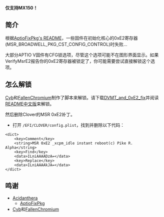 <b>仅支持MX150！</b>
## 简介
根据[AptioFixPkg's README](https://github.com/acidanthera/AptioFixPkg#verifymsre2)，一些固件在初始化核心的0xE2寄存器(MSR_BROADWELL_PKG_CST_CONFIG_CONTROL)时失败...

大部分APTIO V固件有CFG锁选项，尽管这个选项可能不在图形界面显示。如果VerifyMsrE2报告你的0xE2寄存器被锁定了，你可能需要尝试直接解锁这个选项。

## 怎么解锁

[Cyb](http://4pda.ru/forum/index.php?showuser=914121)和[FallenChromium](https://github.com/FallenChromium)制作了脚本来解锁。请下载[DVMT_and_0xE2_fix](https://github.com/daliansky/XiaoMi-Pro/tree/master/BIOS/DVMT_and_0xE2_fix)并阅读[README中文版](https://github.com/daliansky/XiaoMi-Pro/tree/master/BIOS/DVMT_and_0xE2_fix/README_CN.md)来解锁。

然后删除Clover的MSR 0xE2补丁。
- 打开 `/EFI/CLOVER/config.plist`，找到并删除以下代码：
```
<dict>
	<key>Comment</key>
	<string>MSR 0xE2 _xcpm_idle instant reboot(c) Pike R. Alpha</string>
	<key>Find</key>
	<data>ILniAAAADzA=</data>
	<key>Replace</key>
	<data>ILniAAAAkJA=</data>
</dict>
```

## 鸣谢
- [Acidanthera](https://github.com/acidanthera)
  - [AptioFixPkg](https://github.com/acidanthera/AptioFixPkg)
- [Cyb](http://4pda.ru/forum/index.php?showuser=914121)和[FallenChromium](https://github.com/FallenChromium)